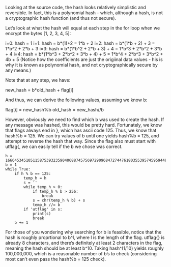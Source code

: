 Looking at the source code, the hash looks relatively simplistic and reversible. In fact, this is a polynomial hash - which, although a hash, is not a cryptographic hash function (and thus not secure).

Let’s look at what the hash will equal at each step in the for loop when we encrypt the bytes [1, 2, 3, 4, 5]:

i=0:      hash = 1
i=1:      hash = b\*(1)+2 = 1\*b + 2
i=2:      hash = b\*(1\*b + 2) + 3 = 1\*b^2 + 2\*b + 3
i=3:      hash = b\*(1\*b^2 + 2\*b + 3) + 4 = 1\*b^3 + 2\*b^2 + 3\*b + 4
i=4:      hash = b\*(1\*b^3 + 2\*b^2 + 3\*b + 4) + 5 = 1\*b^4 + 2\*b^3 + 3\*b^2 + 4b + 5
(Notice how the coefficients are just the origiinal data values - his is why it is known as polynomial hash, and not cryptographically secure by any means.)

Note that at any step, we have:

new_hash = b*old_hash + flag[i]

And thus, we can derive the following values, assuming we know b:

flag[i] = new_hash%b
old_hash = new_hash//b

However, obviously we need to find which b was used to create the hash. If any message was hashed, this would be pretty hard. Fortunately, we know that flags always end in }, which has ascii code 125. Thus, we know that hash%b = 125. We can try values of b until one yields hash%b = 125, and attempt to reverse the hash that way. Since the flag also must start with utflag{, we can easily tell if the b we chose was correct.

```
h = 166645345105115875393235904068874575697290968472744761803553957459594486753568319
b = 1
while True:
    if h % b == 125:
        temp_h = h
        s = ''
        while temp_h > 0:
            if temp_h % b > 256:
                break
            s = chr(temp_h % b) + s
            temp_h //= b
        if 'utflag' in s:
            print(s)
            break
    b += 1
```

For those of you wondering why searching for b is feasible, notice that the hash is roughly proprtional to b^l, where l is the length of the flag. utflag{} is already 8 characters, and there’s definitely at least 2 characters in the flag, meaning the hash should be at least b^10. Taking hash^(1/10) yields roughly 100,000,000, which is a reasonable number of b’s to check (considering most can’t even pass the hash%b = 125 check). 
